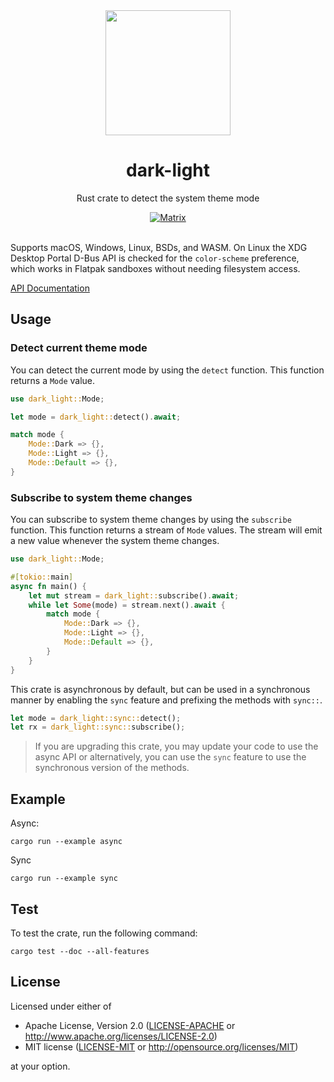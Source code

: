<div align="center">
    <img src="resources/icon/icon.svg" width="200"/>
    <h1>dark-light</h1>
    <p>Rust crate to detect the system theme mode</p>
    <a href="https://matrix.to/#/#dark-light:matrix.org"><img alt="Matrix" src="https://img.shields.io/matrix/dark-light%3Amatrix.org?style=for-the-badge"></a>
    <br>
    <br>
</div>

Supports macOS, Windows, Linux, BSDs, and WASM. On Linux the XDG Desktop Portal D-Bus API is checked for the `color-scheme` preference, which works in Flatpak sandboxes without needing filesystem access.

[API Documentation](https://docs.rs/dark-light/)

## Usage

### Detect current theme mode
You can detect the current mode by using the `detect` function. This function returns a `Mode` value.
```rust
use dark_light::Mode;

let mode = dark_light::detect().await;

match mode {
    Mode::Dark => {},
    Mode::Light => {},
    Mode::Default => {},
}
```

### Subscribe to system theme changes
You can subscribe to system theme changes by using the `subscribe` function. This function returns a stream of `Mode` values. The stream will emit a new value whenever the system theme changes.

```rust
use dark_light::Mode;

#[tokio::main]
async fn main() {
    let mut stream = dark_light::subscribe().await;
    while let Some(mode) = stream.next().await {
        match mode {
            Mode::Dark => {},
            Mode::Light => {},
            Mode::Default => {},
        }
    }
}
```

This crate is asynchronous by default, but can be used in a synchronous manner by enabling the `sync` feature and prefixing the methods with `sync::`. 

 ```rust
let mode = dark_light::sync::detect();
let rx = dark_light::sync::subscribe();
```

> If you are upgrading this crate, you may update your code to use the async API or alternatively, you can use the `sync` feature to use the synchronous version of the methods.

## Example

Async:
```
cargo run --example async
```

Sync
```
cargo run --example sync
```

## Test
To test the crate, run the following command:
```
cargo test --doc --all-features
```

## License

Licensed under either of

 * Apache License, Version 2.0 ([LICENSE-APACHE](LICENSE-APACHE) or http://www.apache.org/licenses/LICENSE-2.0)
 * MIT license ([LICENSE-MIT](LICENSE-MIT) or http://opensource.org/licenses/MIT)

at your option.


